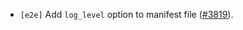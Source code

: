 - `[e2e]` Add `log_level` option to manifest file
  ([#3819](https://github.com/depinnetwork/por-consensus/pull/3819)).

